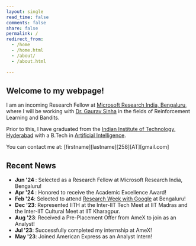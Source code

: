 ```yaml
---
layout: single
read_time: false
comments: false
share: false
permalink: /
redirect_from:
  - /home
  - /home.html
  - /about/
  - /about.html
  
---
```


## Welcome to my webpage!

I am an incoming Research Fellow at [Microsoft Research India, Bengaluru](https://www.microsoft.com/en-us/research/lab/microsoft-research-india/), where I will be working with [Dr. Gaurav Sinha](https://sinhagaurav.github.io) in the fields of Reinforcement Learning and Bandits.

Prior to this, I have graduated from the [Indian Institute of Technology, Hyderabad](https://www.iith.ac.in) with a B.Tech in [Artificial Intelligence](https://ai.iith.ac.in).

You can contact me at: [firstname][lastname][258][AT][gmail.com]

## Recent News

<ul>

<li> <b> Jun '24 </b>: Selected as a Research Fellow at Microsoft Research India, Bengaluru! </li>

<li> <b> Apr '24 </b>: Honored to receive the Academic Excellence Award! </li>

<li><b>Feb '24</b>: Selected to attend <a href="https://sites.google.com/view/researchweek24/home?authuser=0">Research Week with Google</a> at Bengaluru!</li>

<li><b>Dec '23</b>: Represented IITH at the Inter-IIT Tech Meet at IIT Madras and the Inter-IIT Cultural Meet at IIT Kharagpur. </li>

<li><b>Aug '23</b>: Received a Pre-Placement Offer from AmeX to join as an Analyst! </li>

<li> <b>Jul '23</b>: Successfully completed my internship at AmeX! </li>

<li> <b>May '23</b>: Joined American Express as an Analyst Intern! </li>
</ul>